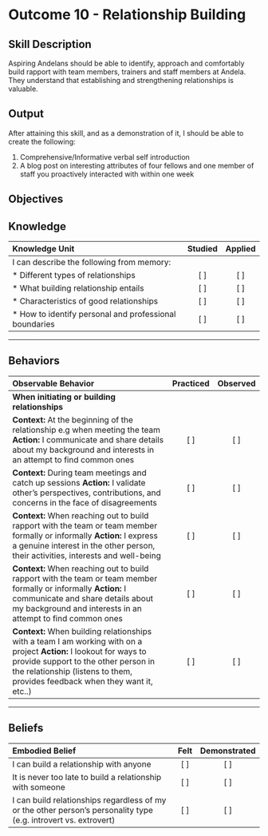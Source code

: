 # Outcome 10 - Relationship Building

**Skill Description**
----------
Aspiring Andelans should be able to identify, approach and comfortably build rapport with team members, trainers and staff members at Andela.
They understand that establishing and strengthening relationships is valuable.


**Output**
----------
After attaining this skill, and as a demonstration of it, I should be able to create the following:

1. Comprehensive/Informative verbal self introduction
2. A blog post on interesting attributes of four fellows and one member of staff you proactively interacted with within one week


**Objectives**
----------

## **Knowledge**


| Knowledge Unit   |      Studied      | Applied |
|:-------------|:------------------:|:--------:|
| I can describe the following from memory: | | |
| * Different types of relationships  | [ ] |    [ ] |
| * What building relationship entails | [ ] |    [ ] |
| * Characteristics of good relationships  | [ ] |    [ ] |
| * How to identify personal and professional boundaries  | [ ] |    [ ] |


----------


## **Behaviors**


| Observable Behavior   |      Practiced      | Observed |
|:-------------|:------------------:|:--------:|
|**When initiating or building relationships** | | |
| **Context:** At the beginning of the relationship e.g when meeting the team  **Action:** I communicate and share details about my background and interests in an attempt to find common ones | [ ] |    [ ] |
| **Context:** During team meetings and catch up sessions **Action:** I validate other’s perspectives, contributions, and concerns in the face of disagreements | [ ] |    [ ] |
| **Context:** When reaching out to build rapport with the team or team member formally or informally **Action:** I express a genuine interest in the other person, their activities, interests and well-being | [ ] |    [ ] |
| **Context:** When reaching out to build rapport with the team or team member formally or informally **Action:** I communicate and share details about my background and interests in an attempt to find common ones | [ ] |    [ ] |
| **Context:** When building relationships with a team I am working with on a project **Action:** I lookout for ways to provide support to the other person in the relationship (listens to them, provides feedback when they want it, etc..) | [ ] | [ ] |

----------


## **Beliefs**


| Embodied Belief   |      Felt      | Demonstrated |
|:-------------|:------------------:|:--------:|
| I can build a relationship with anyone |   [ ]   |   [ ] |
| It is never too late to build a relationship with someone |   [ ]   |   [ ] |
| I can build relationships regardless of my or the other person’s personality type (e.g. introvert vs. extrovert) |   [ ]   |   [ ] |
